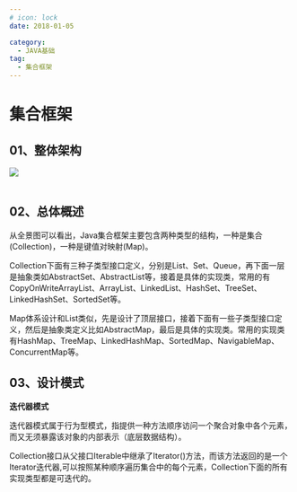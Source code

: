 ```yaml
---
# icon: lock
date: 2018-01-05

category:
  - JAVA基础
tag:
  - 集合框架
---
```


# 集合框架
## 01、整体架构
 <img src="http://cdn.gydblog.com/images/java/collections/overview.gif"  style="zoom: 100%;margin:0 auto;display:block"/><br/>

## 02、总体概述
从全景图可以看出，Java集合框架主要包含两种类型的结构，一种是集合(Collection)，一种是键值对映射(Map)。  

Collection下面有三种子类型接口定义，分别是List、Set、Queue，再下面一层是抽象类如AbstractSet、AbstractList等，接着是具体的实现类，常用的有CopyOnWriteArrayList、ArrayList、LinkedList、HashSet、TreeSet、LinkedHashSet、SortedSet等。  

Map体系设计和List类似，先是设计了顶层接口，接着下面有一些子类型接口定义，然后是抽象类定义比如AbstractMap，最后是具体的实现类。常用的实现类有HashMap、TreeMap、LinkedHashMap、SortedMap、NavigableMap、ConcurrentMap等。

## 03、设计模式

**迭代器模式**  

迭代器模式属于行为型模式，指提供一种方法顺序访问一个聚合对象中各个元素，而又无须暴露该对象的内部表示（底层数据结构）。  

Collection接口从父接口Iterable中继承了Iterator()方法，而该方法返回的是一个Iterator迭代器,可以按照某种顺序遍历集合中的每个元素，Collection下面的所有实现类型都是可迭代的。


